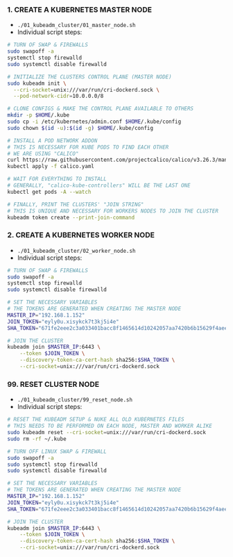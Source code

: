 ### 1. CREATE A KUBERNETES MASTER NODE

- `./01_kubeadm_cluster/01_master_node.sh`
- Individual script steps:

```bash
# TURN OF SWAP & FIREWALLS
sudo swapoff -a
systemctl stop firewalld
sudo systemctl disable firewalld
```

```bash
# INITIALIZE THE CLUSTERS CONTROL PLANE (MASTER NODE)
sudo kubeadm init \
  --cri-socket=unix:///var/run/cri-dockerd.sock \
  --pod-network-cidr=10.0.0.0/8
```

```bash
# CLONE CONFIGS & MAKE THE CONTROL PLANE AVAILABLE TO OTHERS
mkdir -p $HOME/.kube
sudo cp -i /etc/kubernetes/admin.conf $HOME/.kube/config
sudo chown $(id -u):$(id -g) $HOME/.kube/config
```

```bash
# INSTALL A POD NETWORK ADDON
# THIS IS NECESSARY FOR KUBE PODS TO FIND EACH OTHER
# WE ARE USING "CALICO"
curl https://raw.githubusercontent.com/projectcalico/calico/v3.26.3/manifests/calico.yaml -O
kubectl apply -f calico.yaml
```

```bash
# WAIT FOR EVERYTHING TO INSTALL
# GENERALLY, "calico-kube-controllers" WILL BE THE LAST ONE
kubectl get pods -A --watch
```

```bash
# FINALLY, PRINT THE CLUSTERS' "JOIN STRING"
# THIS IS UNIQUE AND NECESSARY FOR WORKERS NODES TO JOIN THE CLUSTER
kubeadm token create --print-join-command
```

### 2. CREATE A KUBERNETES WORKER NODE

- `./01_kubeadm_cluster/02_worker_node.sh`
- Individual script steps:

```bash
# TURN OF SWAP & FIREWALLS
sudo swapoff -a
systemctl stop firewalld
sudo systemctl disable firewalld
```

```bash
# SET THE NECESSARY VARIABLES
# THE TOKENS ARE GENERATED WHEN CREATING THE MASTER NODE
MASTER_IP="192.168.1.152"
JOIN_TOKEN="eyly0u.xisykck7t3kj5i4e"
SHA_TOKEN="671fe2eee2c3a033401bacc8f1465614d10242057aa7420b6b15629f4aeeebeb"
```

```bash
# JOIN THE CLUSTER
kubeadm join $MASTER_IP:6443 \
    --token $JOIN_TOKEN \
    --discovery-token-ca-cert-hash sha256:$SHA_TOKEN \
    --cri-socket=unix:///var/run/cri-dockerd.sock
```

### 99. RESET CLUSTER NODE

- `./01_kubeadm_cluster/99_reset_node.sh`
- Individual script steps:

```bash
# RESET THE KUBEADM SETUP & NUKE ALL OLD KUBERNETES FILES
# THIS NEEDS TO BE PERFORMED ON EACH NODE, MASTER AND WORKER ALIKE
sudo kubeadm reset --cri-socket=unix:///var/run/cri-dockerd.sock
sudo rm -rf ~/.kube
```

```bash
# TURN OFF LINUX SWAP & FIREWALL
sudo swapoff -a
sudo systemctl stop firewalld
sudo systemctl disable firewalld
```

```bash
# SET THE NECESSARY VARIABLES
# THE TOKENS ARE GENERATED WHEN CREATING THE MASTER NODE
MASTER_IP="192.168.1.152"
JOIN_TOKEN="eyly0u.xisykck7t3kj5i4e"
SHA_TOKEN="671fe2eee2c3a033401bacc8f1465614d10242057aa7420b6b15629f4aeeebeb"
```

```bash
# JOIN THE CLUSTER
kubeadm join $MASTER_IP:6443 \
    --token $JOIN_TOKEN \
    --discovery-token-ca-cert-hash sha256:$SHA_TOKEN \
    --cri-socket=unix:///var/run/cri-dockerd.sock
```